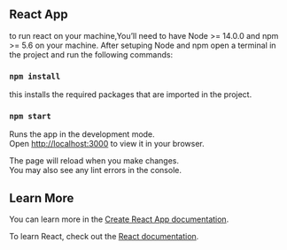 ## React App
to run react on your machine,You’ll need to have Node >= 14.0.0 and npm >= 5.6 on your machine.
After setuping Node and npm
open a terminal in the project and run the following commands:

### `npm install`

this installs the required packages that are imported in the project.

### `npm start`

Runs the app in the development mode.\
Open [http://localhost:3000](http://localhost:3000) to view it in your browser.

The page will reload when you make changes.\
You may also see any lint errors in the console.

## Learn More

You can learn more in the [Create React App documentation](https://facebook.github.io/create-react-app/docs/getting-started).

To learn React, check out the [React documentation](https://reactjs.org/).
